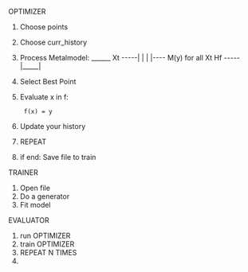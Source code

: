 OPTIMIZER

1) Choose points

2) Choose curr_history

3) Process Metalmodel:
            ______
    Xt -----|     |
            |     |---- M(y)   for all Xt
    Hf -----|_____|

4) Select Best Point

5) Evaluate x in f:
        
        f(x) = y

6) Update your history

7) REPEAT

8) if end: Save file to train

    



TRAINER

1) Open file
2) Do a generator
3) Fit model

EVALUATOR

1) run OPTIMIZER
2) train OPTIMIZER
3) REPEAT N TIMES
4)

